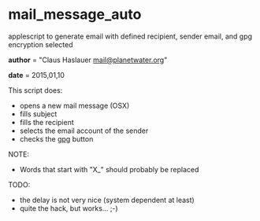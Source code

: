 # mail_message_auto
applescript to generate email with defined recipient, sender email, and gpg encryption selected


__author__ = "Claus Haslauer <mail@planetwater.org>"

__date__ = 2015,01,10

This script does:
- opens a new mail message (OSX)
- fills subject
- fills the recipient
- selects the email account of the sender
- checks the [gpg](https://gpgtools.org) button

NOTE:
- Words that start with "X_" should probably be replaced

TODO:
- the delay is not very nice (system dependent at least)
- quite the hack, but works... ;-)